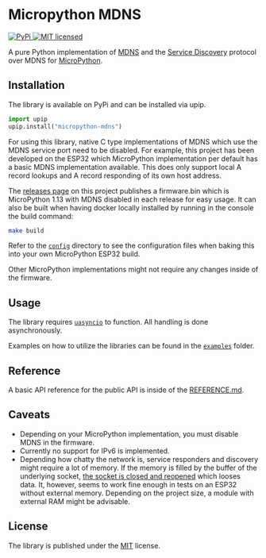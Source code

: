 # Micropython MDNS #

[![PyPi](https://img.shields.io/pypi/v/micropython-mdns) ![MIT licensed](https://img.shields.io/pypi/l/micropython-mdns)](https://pypi.org/project/micropython-mdns/)

A pure Python implementation of [MDNS](https://tools.ietf.org/html/rfc6762) and the [Service Discovery](https://tools.ietf.org/html/rfc6763) protocol over MDNS 
for [MicroPython](https://micropython.org/).

## Installation ##

The library is available on PyPi and can be installed via upip.

```python
import upip
upip.install("micropython-mdns")
```

For using this library, native C type implementations of MDNS which use the MDNS service port need to be disabled. For example, this project has been developed
on the ESP32 which MicroPython implementation per default has a basic MDNS implementation available. This does only support local A record lookups and A record
responding of its own host address. 

The [releases page](https://github.com/cbrand/micropython-mdns/releases) on this project publishes a firmware.bin which is MicroPython 1.13 with MDNS disabled in each release for easy usage. It can also be built when
having docker locally installed by running in the console the build command:

```bash
make build
```

Refer to the [`config`](config) directory to see the configuration files when baking this into your own MicroPython ESP32 build.

Other MicroPython implementations might not require any changes inside of the firmware.

## Usage ##

The library requires [`uasyncio`](https://docs.micropython.org/en/latest/library/uasyncio.html) to function. All handling is done asynchronously.

Examples on how to utilize the libraries can be found in the [`examples`](https://github.com/cbrand/micropython-mdns/tree/main/examples) folder.

## Reference ##

A basic API reference for the public API is inside of the [REFERENCE.md](https://github.com/cbrand/micropython-mdns/blob/main/REFERENCE.md).

## Caveats ##

- Depending on your MicroPython implementation, you must disable MDNS in the firmware.
- Currently no support for IPv6 is implemented.
- Depending how chatty the network is, service responders and discovery might require a lot of memory. If the memory is filled by the buffer of the underlying socket, [the socket is closed and reopened](https://github.com/cbrand/micropython-mdns/blob/d3dd54f809629ca41c525f5dec86963a6d75e903/src/mdns_client/client.py#L100) which looses data. It, however, seems to work fine enough in tests on an ESP32 without external memory. Depending on the project size, a module with external RAM might be advisable.

## License ##

The library is published under the [MIT](LICENSE) license.
